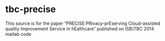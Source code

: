 # tbc-precise
This source is for the paper  “PRECISE:PRivacy-prEserving Cloud-assisted quality Improvement Service in hEalthcare” published on ISB\TBC 2014
matlab code
